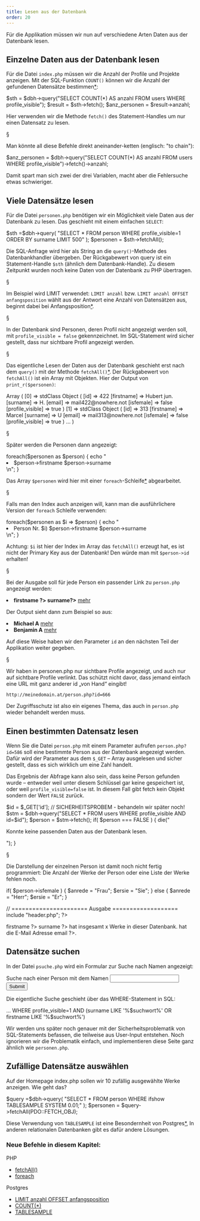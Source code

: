 ```yaml
---
title: Lesen aus der Datenbank
order: 20
---
```


Für die Applikation müssen wir nun auf verschiedene
Arten Daten aus der Datenbank lesen.


Einzelne Daten aus der Datenbank lesen
---------------------------------------
Für die Datei `index.php` müssen wir die Anzahl der Profile und Projekte anzeigen.
Mit der SQL-Funktion `COUNT()` können 
wir die Anzahl der gefundenen Datensätze bestimmen[*](http://www.postgresql.org/docs/current/static/functions-aggregate.html):

<php caption="Beispiel aus index.php">
$sth = $dbh->query("SELECT COUNT(*) AS anzahl FROM users WHERE profile_visible");
$result = $sth->fetch();
$anz_personen = $result->anzahl;
</php>

Hier verwenden wir die Methode `fetch()` des Statement-Handles
um nur einen Datensatz zu lesen.

§

Man könnte all diese Befehle direkt aneinander-ketten (englisch: "to chain"):

<php caption="Beispiel aus index.php">
$anz_personen = $dbh->query("SELECT COUNT(*) AS anzahl FROM users WHERE profile_visible")->fetch()->anzahl;
</php>

Damit spart man sich zwei der drei Variablen, macht aber
die Fehlersuche etwas schwieriger.  


Viele Datensätze lesen
------------------

Für die Datei `personen.php` benötigen wir ein Möglichkeit viele
Daten aus der Datenbank zu lesen. Das geschieht mit einem einfachen `SELECT`:

<php caption="Abfrage der Datenbank mit SELECT">
$sth =$dbh->query(
  "SELECT * FROM person WHERE profile_visible=1 ORDER BY surname LIMIT 500"
);
$personen = $sth->fetchAll();
</php>

Die SQL-Anfrage wird hier als String an die `query()`-Methode des Datenbankhandler
übergeben.  Der Rückgabewert von query ist ein Statement-Handle `$sth` (ähnlich
dem Datenbank-Handle).  Zu diesem Zeitpunkt wurden noch keine Daten von der
Datenbank zu PHP übertragen. 

§

Im Beispiel wird LIMIT verwendet:
`LIMIT anzahl` bzw.
`LIMIT anzahl OFFSET anfangsposition`
wählt aus der Antwort eine Anzahl von Datensätzen aus, beginnt dabei bei
Anfangsposition[*](http://www.postgresql.org/docs/8.1/static/queries-limit.html).

§

In der Datenbank sind Personen, deren Profil nicht angezeigt werden soll, mit
`profile_visible = false` gekennzeichnet. Im SQL-Statement wird sicher gestellt, dass
nur sichtbare Profil angezeigt werden. 

§

Das eigentliche Lesen der Daten aus der Datenbank geschieht erst nach dem
`query()` mit der Methode `fetchAll()`[*](http://www.php.net/manual/en/pdostatement.fetchall.php). 
Der Rückgabewert von `fetchAll()` ist ein Array mit Objekten. 
Hier der Output von `print_r($personen)`:

<php caption="Output von print_r($personen)">
Array
(
  [0] => stdClass Object
      (
          [id] => 422
          [firstname] => Hubert jun.
          [surname] => H.
          [email] => mail422@nowhere.not
          [isfemale] => false
          [profile_visible] => true
      )
  [1] => stdClass Object
      (
          [id] => 313
          [firstname] => Marcel
          [surname] => U
          [email] => mail313@nowhere.not
          [isfemale] => false
          [profile_visible] => true
      )
  ...
)
</php>

§

Später werden die Personen dann angezeigt:

<php caption="Anzeige der Personen">
foreach($personen as $person) {
  echo "<li>$person->firstname $person->surname</li>\n";
}
</php>

Das Array `$personen` wird hier mit einer `foreach`-Schleife[*](http://php.net/manual/de/control-structures.foreach.php) abgearbeitet.

§

Falls man den Index auch anzeigen will, kann man die ausführlichere Version
der `foreach` Schleife verwenden:

<php caption="Foreach-Schleife mit index">
foreach($personen as $i => $person) {
  echo "<li>Person Nr. $i) $person->firstname $person->surname</li>\n";
}
</php>

Achtung: `$i`  ist hier der Index im Array das `fetchAll()` erzeugt
hat, es ist nicht der Primary Key aus der Datenbank!  Den würde man
mit `$person->id` erhalten!

§

Bei der Ausgabe soll für jede Person ein passender Link zu `person.php` angezeigt werden:

<php caption="Link mit ID als Parameter erzeugen">
<li>
  <b><?php echo $person->firstname ?> <?php echo $person->surname?></b>
  <a href="person.php?id=<?php echo $person->id ?>">mehr</a>
</li>
</php>

Der Output sieht dann zum Beispiel so aus:

<htmlcode caption="Output des letzten PHP-Programmes">
<li>
  <b>Michael A</b>
  <a href="person.php?id=577">mehr</a>
</li>
<li>
  <b>Benjamin A</b>
  <a href="person.php?id=579">mehr</a>
</li>
</htmlcode>

Auf diese Weise haben wir den Parameter `id` an den nächsten Teil
der Applikation weiter gegeben.

§

Wir haben in personen.php nur sichtbare Profile angezeigt,
und auch nur auf sichtbare Profile verlinkt. Das schützt nicht davor, 
dass jemand einfach eine URL mit ganz anderer id „von Hand“ eingibt!

`http://meinedomain.at/person.php?id=666`

Der Zugriffsschutz ist also ein eigenes Thema, das auch in `person.php` wieder
behandelt werden muss.


Einen bestimmten Datensatz lesen
---------------------------------
Wenn Sie die Datei `person.php` mit einem Parameter aufrufen `person.php?id=586`
soll eine bestimmte Person aus der Datenbank angezeigt werden. Dafür wird der
Parameter aus dem `$_GET` – Array ausgelesen und sicher gestellt, dass es sich
wirklich um eine Zahl handelt.


Das Ergebnis der Abfrage kann also
sein, dass keine Person gefunden wurde – entweder weil unter diesem Schlüssel
gar keine gespeichert ist, oder weil `profile_visible=false` ist. In diesem Fall
gibt fetch kein Objekt sondern der Wert `FALSE` zurück.

<php caption="Beispiel aus index.php">
$id = $_GET['id'];  // SICHERHEITSPROBEM - behandeln wir später noch!
$stm = $dbh->query("SELECT * FROM users WHERE profile_visible AND id=$id");
$person = $stm->fetch();
if( $person === FALSE ) {
  die("<p>Konnte keine passenden Daten aus der Datenbank lesen.</p>");
}
</php>

§

Die Darstellung der einzelnen Person ist damit noch nicht fertig programmiert:
Die Anzahl der Werke der Person oder eine Liste der Werke fehlen noch.

<php>
if( $person->isfemale ) {
    $anrede = "Frau";
    $ersie  = "Sie";
} else {
    $anrede = "Herr";
    $ersie  = "Er";
}

// ====================== Ausgabe ===================
include "header.php";
?>
<p> 
  <?php echo $anrede ?>
  <?php echo $person->firstname ?>
  <?php echo $person->surname ?>
  hat insgesamt x Werke in dieser Datenbank.
  <?php echo $ersie ?> hat die E-Mail Adresse <?php echo $person->email ?>.
</p>
</php>

Datensätze suchen
-------------------

In der Datei `psuche.php` wird ein Formular zur Suche nach Namen angezeigt:

<htmlcode caption="Such-Formular in psuche.php">
<form action="psuche.php" method="get">
  Suche nach einer Person mit dem Namen <input name="suchwort"> 
  <input type="submit">
</form>
</htmlcode>

Die eigentliche Suche geschieht über das WHERE-Statement  in SQL:

<sql>
... 
WHERE profile_visible=1 
  AND (surname LIKE '%$suchwort%' OR firstname LIKE '%$suchwort%')
</sql>

Wir werden uns später noch genauer mit der Sicherheitsproblematik von
SQL-Statements befassen, die teilweise aus User-Input entstehen. Noch ignorieren
wir die Problematik einfach, und implementieren diese Seite
ganz ähnlich wie `personen.php`.


Zufällige Datensätze auswählen
---------------------

Auf der Homepage index.php sollen wir 10 zufällig ausgewählte Werke
anzeigen.  Wie geht das?

<php caption="Abfrage von zufälligen Datensätzen in Postgres">
$query =$dbh->query(
  "SELECT * FROM person WHERE ifshow TABLESAMPLE SYSTEM 0.01;"
);
$personen = $query->fetchAll(PDO::FETCH_OBJ);
</php>

Diese Verwendung von `TABLESAMPLE` ist  eine Besondernheit von 
Postgres[*](http://www.postgresql.org/docs/devel/static/sql-select.html#SQL-FROM), 
In anderen relationalen Datenbanken gibt es dafür andere Lösungen.  


### Neue Befehle in diesem Kapitel:

PHP

  * [fetchAll()](http://www.php.net/manual/en/pdostatement.fetchall.php)
  * [foreach](http://php.net/manual/de/control-structures.foreach.php)

Postgres

  * [LIMIT anzahl OFFSET anfangsposition](http://www.postgresql.org/docs/current/static/functions-aggregate.html)
  * [COUNT(*)](http://www.postgresql.org/docs/8.1/static/queries-limit.html)
  * [TABLESAMPLE](http://www.postgresql.org/docs/devel/static/sql-select.html#SQL-FROM)

